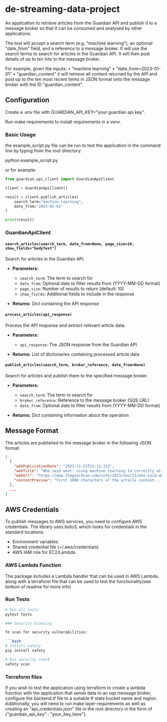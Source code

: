 # de-streaming-data-project
An application to retrieve articles from the Guardian API and publish it to a message broker so that it
can be consumed and analysed by other applications.

The tool will accept a search term (e.g. "machine learning"), an optional
"date_from" field, and a reference to a message broker. 
It will use the search
terms to search for articles in the Guardian API. 
It will then post details of up
to ten hits to the message broker.

For example, given the inputs:
• "machine learning"
• "date_from=2023-01-01"
• "guardian_content" it will retrieve all content returned by the API and
post up to the ten most recent items in JSON format onto the
message broker with the ID "guardian_content".


## Configuration

Create a .env file with GUARDIAN_API_KEY="your guardian api key".

Run make requirements to install requirements in a venv.

### Basic Usage
the example_script.py file can be run to test the application in the command line by typing from the root directory:

python example_script.py 

or for example:
```python
from guardian_api_client import GuardianApiClient

client = GuardianApiClient()

result = client.publish_articles(
    search_term="machine learning",
    date_from="2023-01-01"
)

print(result)
```



### GuardianApiClient


#### `search_articles(search_term, date_from=None, page_size=10, show_fields="bodyText")`
Search for articles in the Guardian API.

- **Parameters:**
  - `search_term`: The term to search for
  - `date_from`: Optional date to filter results from (YYYY-MM-DD format)
  - `page_size`: Number of results to return (default: 10)
  - `show_fields`: Additional fields to include in the response

- **Returns:** Dict containing the API response

#### `process_articles(api_response)`
Process the API response and extract relevant article data.

- **Parameters:**
  - `api_response`: The JSON response from the Guardian API

- **Returns:** List of dictionaries containing processed article data

#### `publish_articles(search_term, broker_reference, date_from=None)`
Search for articles and publish them to the specified message broker.

- **Parameters:**
  - `search_term`: The term to search for
  - `broker_reference`: Reference to the message broker (SQS URL)
  - `date_from`: Optional date to filter results from (YYYY-MM-DD format)

- **Returns:** Dict containing information about the operation

## Message Format

The articles are published to the message broker in the following JSON format:

```json
[
  {
    "webPublicationDate": "2023-11-21T11:11:31Z",
    "webTitle": "Who said what: using machine learning to correctly attribute quotes",
    "webUrl": "https://www.theguardian.com/info/2023/nov/21/who-said-what-using-machine-learning-to-correctly-attribute-quotes",
    "contentPreview": "First 1000 characters of the article content..."
  },
  ...
]
```
## AWS Credentials

To publish messages to AWS services, you need to configure AWS credentials. The library uses boto3, which looks for credentials in the standard locations:
- Environment variables
- Shared credential file (~/.aws/credentials)
- AWS IAM role for EC2/Lambda

### AWS Lambda Function

The package includes a Lambda handler that can be used in AWS Lambda, along with a terraform file that can be used to test the functionality(see bottom of readme for more info)




### Run Tests

```bash
# Run all tests
pytest tests

### Security Scanning

To scan for security vulnerabilities:

```bash
# Install safety
pip install safety

# Run security check
safety scan
```

### Terraform files

If you wish to test the application using terraform to create a lambda function with the application that sends data to an sqs message broker, configure the backend.tf file to a suitable tf state bucket name and region. Additionally, you will need to run make layer-requirements as well as creating an "api_credentials.json" file in the root directory in the form of {"guardian_api_key" :  "your_key_here"}.